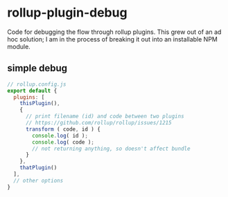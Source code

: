 # rollup-plugin-debug

Code for debugging the flow through rollup plugins. This grew out of an ad hoc solution; I am in the process of breaking it out into an installable NPM module.

## simple debug

```js
// rollup.config.js
export default {
  plugins: [
    thisPlugin(),
    {
      // print filename (id) and code between two plugins
      // https://github.com/rollup/rollup/issues/1215
      transform ( code, id ) {
        console.log( id );
        console.log( code );
        // not returning anything, so doesn't affect bundle
      }
    },
    thatPlugin()
  ],
  // other options
}
```
